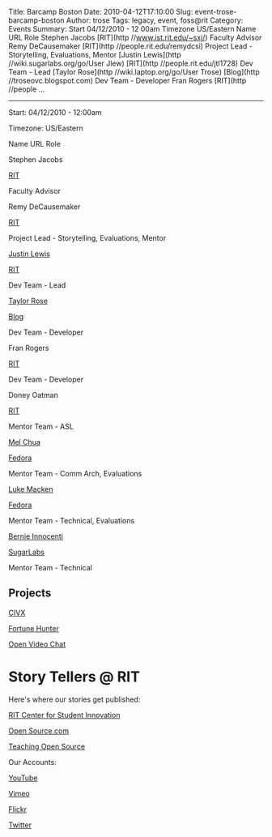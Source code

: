 Title: Barcamp Boston
Date: 2010-04-12T17:10:00
Slug: event-trose-barcamp-boston
Author: trose
Tags: legacy, event, foss@rit
Category: Events
Summary: Start  04/12/2010 - 12 00am  Timezone  US/Eastern  Name URL Role  Stephen Jacobs  [RIT](http //www.ist.rit.edu/~sxj/)  Faculty Advisor  Remy DeCausemaker  [RIT](http //people.rit.edu/remydcsi)  Project Lead - Storytelling, Evaluations, Mentor  [Justin Lewis](http //wiki.sugarlabs.org/go/User Jlew)  [RIT](http //people.rit.edu/jtl1728)  Dev Team - Lead  [Taylor Rose](http //wiki.laptop.org/go/User Trose)  [Blog](http //troseovc.blogspot.com)  Dev Team - Developer  Fran Rogers  [RIT](http //people ... 

---
Start: 04/12/2010 - 12:00am

Timezone: US/Eastern

Name URL Role

Stephen Jacobs

[RIT](http://www.ist.rit.edu/~sxj/)

Faculty Advisor

Remy DeCausemaker

[RIT](http://people.rit.edu/remydcsi)

Project Lead - Storytelling, Evaluations, Mentor

[Justin Lewis](http://wiki.sugarlabs.org/go/User:Jlew)

[RIT](http://people.rit.edu/jtl1728)

Dev Team - Lead

[Taylor Rose](http://wiki.laptop.org/go/User:Trose)

[Blog](http://troseovc.blogspot.com)

Dev Team - Developer

Fran Rogers

[RIT](http://people.rit.edu/~fsr3886/)

Dev Team - Developer

Doney Oatman

[RIT](/projects/ovc/doneyoatman)

Mentor Team - ASL

[Mel Chua](https://fedoraproject.org/wiki/User:Mchua)

[Fedora](https://fedoraproject.org/wiki/User:Mchua)

Mentor Team - Comm Arch, Evaluations

[Luke Macken](https://fedoraproject.org/wiki/User:Lmacken)

[Fedora](https://fedoraproject.org/wiki/User:Lmacken)

Mentor Team - Technical, Evaluations

[Bernie Innocenti](http://wiki.sugarlabs.org/go/User:Bernie)

[SugarLabs](http://wiki.sugarlabs.org/go/User:Bernie)

Mentor Team - Technical

## Projects

[CIVX](/projects/civx)

[Fortune Hunter](/projects/fortunehunter)

[Open Video Chat](/projects/ovc)

# Story Tellers @ RIT

Here's where our stories get published:

[RIT Center for Student
Innovation](http://www.rit.edu/academicaffairs/centerforstudentinnovation/)

[Open Source.com](http://www.opensource.com)

[Teaching Open Source](http://teachingopensource.com/index.php/Main_Page)

Our Accounts:

[YouTube](http://www.youtube.com/user/openInnovationRIT)

[Vimeo](http://vimeo.com/openinnovation)

[Flickr](http://www.flickr.com/photos/46619179@N04/)

[Twitter](http://twitter.com/innovationrit)

